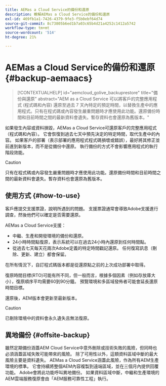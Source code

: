 ```yaml
---
title: AEMas a Cloud Service的備份和還原
description: 瞭解AEMas a Cloud Service的備份和還原
exl-id: 469fb1a1-7426-4379-9fe3-f5b0ebf64d74
source-git-commit: 8c73805b6ed1b7a03c65b4d21a4252c1412a5742
workflow-type: tm+mt
source-wordcount: '514'
ht-degree: 21%

---
```



# AEMas a Cloud Service的備份和還原 {#backup-aemaacs}

>[!CONTEXTUALHELP]
>id="aemcloud_golive_backuprestore"
>title="備份與還原"
>abstract="AEM as a Cloud Service 可以將客戶的完整應用程式 (程式碼和內容) 還原至過去 7 天內特定的預定時間，以替換生產中的應用程式。只有在程式碼或內容發生嚴重問題時才應使用此功能。還原備份時間和目前時間之間的最新資料會遺失。暫存資料也會還原為舊版本。"

如果發生內容或資料損毀，AEMas a Cloud Service可還原客戶的完整應用程式（程式碼和內容）。 它會恢復到過去七天中預先決定的特定時間，取代生產中的內容。
如果客戶的部署（表示部署的應用程式程式碼損壞或錯誤），最好將其修正並前進到新版本，而不是從備份中還原。 執行備份的方式不會影響應用程式的執行階段效能。

>[!CAUTION]
>
>只有在程式碼或內容發生嚴重問題時才應使用此功能。還原備份時間和目前時間之間的最新資料會遺失。暫存資料也會還原為舊版本。

## 使用方式 {#how-to-use}

客戶應提交支援票證，說明所遇到的問題。 支援票證通常會導致Adobe支援進行調查，然後他們可以確定是否需要還原。

AEMas a Cloud Service支援：

* 中繼、生產和開發環境的備份和還原。
* 24小時時間點復原，表示系統可以在過去24小時內還原到任何時間點。
* 從過去七天每天花兩次Adobe定義的特定時間戳記還原。 任何復寫訊息（刪除、更新、建立）都會保留。

在所有情況下，自訂程式碼版本都是從還原點之前的上次成功部署中取得。

復原時間目標(RTO)可能有所不同，但一般而言，根據多個因素（例如存放庫大小），復原順序平均需要60到90分鐘。 預覽環境和多區域發佈者可能會延長還原時間目標。

還原後，AEM版本會更新至最新版本。

>[!CAUTION]
>
>已刪除環境中的資料會永久遺失且無法復原。

## 異地備份 {#offsite-backup}

雖然定期備份涵蓋AEM Cloud Service中意外刪除或技術失敗的風險，但同時也必須涵蓋區域失敗可能帶來的風險。 除了可用性以外，這類資料區域中斷的最大風險主要是資料遺失。
AEMas a Cloud Service涵蓋此風險，作為所有AEM生產環境的標準。 它會持續將整個AEM內容複製到遠端區域，並在三個月內提供回覆功能。 Adobe會將此功能呼叫異地備份。
如果資料區域中斷，中繼和生產環境的AEM雲端服務復原會由「AEM服務可靠性工程」執行。
